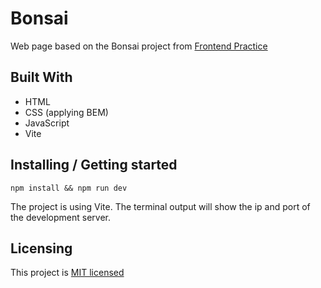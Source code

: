 # Bonsai

Web page based on the Bonsai project from [Frontend Practice](https://www.frontendpractice.com/projects/bonsai)

## Built With

- HTML
- CSS (applying BEM)
- JavaScript
- Vite

## Installing / Getting started

```shell
npm install && npm run dev
```

The project is using Vite. The terminal output will show the ip and port
of the development server.

## Licensing

This project is [MIT licensed](https://github.com/anderzeng/bonsai/blob/master/LICENSE)
